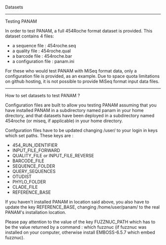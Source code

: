 Datasets

-----------------------------------------------------------------------
Testing PANAM

In order to test PANAM, a full 454Roche format dataset is provided.
This dataset contains 4 files:
- a sequence file : 454roche.seq
- a quality file : 454roche.qual
- a barcode file : 454roche.bar
- a configuration file : panam.ini

For these who would test PANAM with MiSeq format data, only a configuration
file is provided, as an example. Due to space quota limitations on github
hosting, it is not possible to provide MiSeq format input data files.

-----------------------------------------------------------------------
How to set datasets to test PANAM ?

Configuration files are built to allow you testing PANAM assuming that 
you have installed PANAM in a subdirectory named panam in your home
directory, and that datasets have been deployed in a subdirectory named
454roche (or miseq, if applicable) in your home directory.

Confguration files have to be updated changing /user/ to your login 
in keys which set paths. These keys are :
- 454_RUN_IDENTIFIER
- INPUT_FILE_FORWARD
- QUALITY_FILE or INPUT_FILE_REVERSE
- BARCODE_FILE
- SEQUENCE_FOLDER
- QUERY_SEQUENCES
- OTUDIST
- PHYLO_FOLDER
- CLADE_FILE
- REFERENCE_BASE

If you haven't installed PANAM in location said above, you also have to 
update the key REFERENCE_BASE, changing /home/user/panam/ to the real
PANAM's installation location.

Please pay attention to the value of the key FUZZNUC_PATH which has to
be the value returned by a command : which fuzznuc (if fuzznuc was
installed on your computer, otherwise install EMBOSS-6.5.7 which embed 
fuzznuc).
